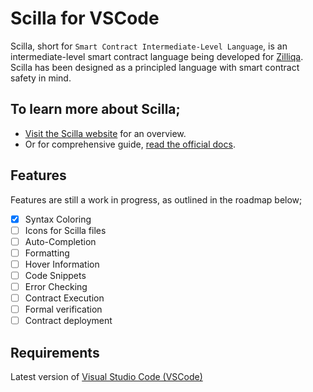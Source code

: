 # Scilla for VSCode

Scilla, short for `Smart Contract Intermediate-Level Language`, is an intermediate-level smart contract language being developed for [Zilliqa](https://zilliqa.com/). Scilla has been designed as a principled language with smart contract safety in mind.
‍
## To learn more about Scilla;
- [Visit the Scilla website](https://scilla-lang.org/) for an overview.
- Or for comprehensive guide, [read the official docs](https://scilla.readthedocs.io/en/latest/index.html).


## Features

Features are still a work in progress, as outlined in the roadmap below;

- [x] Syntax Coloring
- [ ] Icons for Scilla files
- [ ] Auto-Completion
- [ ] Formatting
- [ ] Hover Information
- [ ] Code Snippets
- [ ] Error Checking
- [ ] Contract Execution 
- [ ] Formal verification
- [ ] Contract deployment

## Requirements

Latest version of [Visual Studio Code (VSCode)](https://code.visualstudio.com/)


